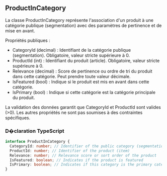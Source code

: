 ﻿## ProductInCategory

La classe ProductInCategory représente l'association d'un produit à une catégorie publique (segmentation) avec des paramètres de pertinence et de mise en avant.

Propriétés publiques :
- CategoryId (decimal) : Identifiant de la catégorie publique (segmentation). Obligatoire, valeur stricte supérieure à 0.
- ProductId (int) : Identifiant du produit (article). Obligatoire, valeur stricte supérieure à 0.
- Relevance (decimal) : Score de pertinence ou ordre de tri du produit dans cette catégorie. Peut prendre toute valeur décimale.
- IsFeatured (bool) : Indique si le produit est mis en avant dans cette catégorie.
- IsPrimary (bool) : Indique si cette catégorie est la catégorie principale du produit.

La validation des données garantit que CategoryId et ProductId sont valides (>0). Les autres propriétés ne sont pas soumises à des contraintes spécifiques.

### D�claration TypeScript
```typescript
interface ProductInCategory {
  CategoryId: number; // Identifier of the public category (segmentation)
  ProductId: number; // Identifier of the product (item)
  Relevance: number; // Relevance score or sort order of the product
  IsFeatured: boolean; // Indicates if the product is featured
  IsPrimary: boolean; // Indicates if this category is the primary category
}
```